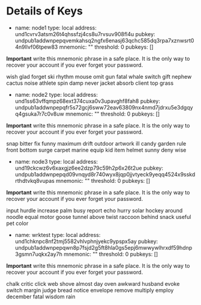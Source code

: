 # Details of Keys


- name: node1
  type: local
  address: und1cvrv3atsm26t4qhssfzj4cs8u7rvsuv908fl4u
  pubkey: undpub1addwnpepqvemkahsq2ngfx6enasj63qchc585dq3rpa7xznwsrt04n9llvf06tpew83
  mnemonic: ""
  threshold: 0
  pubkeys: []


**Important** write this mnemonic phrase in a safe place.
It is the only way to recover your account if you ever forget your password.

wish glad forget ski rhythm mouse omit gun fatal whale switch gift nephew cactus noise athlete spin damp never jacket absorb client top grass


- name: node2
  type: local
  address: und1ss63vffqmpz68ext374cuxa0v3upavghf8fah8
  pubkey: undpub1addwnpepqfr5s72gcj6sww72eav63809nx4nmd7jdrxu5e3dgqyq4gsuka7r7c0v8uw
  mnemonic: ""
  threshold: 0
  pubkeys: []


**Important** write this mnemonic phrase in a safe place.
It is the only way to recover your account if you ever forget your password.

snap bitter fix funny maximum drift outdoor artwork ill candy garden rule front bottom surge carpet marine equip kid item helmet sunny deny wise


- name: node3
  type: local
  address: und19ckcwz6v6xaxgjz6ee2dzp79c59h2p6x26t2ue
  pubkey: undpub1addwnpepqd09vnqyd8r740wyx8jqp0jjvtyeck9yeqq4524x9sskdrthdtvkq8vupas
  mnemonic: ""
  threshold: 0
  pubkeys: []


**Important** write this mnemonic phrase in a safe place.
It is the only way to recover your account if you ever forget your password.

input hurdle increase palm busy report echo hurry solar hockey around noodle equal motor goose tunnel above twist raccoon behind snack useful pet color


- name: wrktest
  type: local
  address: und1chknpc8nf2tmj5582vhlvphnjyekc9ypspx5ay
  pubkey: undpub1addwnpepqwn8p7fsjd2g5ft8hla0gs5epj6mwwywlhrxdf59hdnp3gsmn7uqkx2ay7h
  mnemonic: ""
  threshold: 0
  pubkeys: []


**Important** write this mnemonic phrase in a safe place.
It is the only way to recover your account if you ever forget your password.

chalk critic click web shove almost day oven awkward husband evoke switch margin judge bread notice envelope remove multiply employ december fatal wisdom rain
